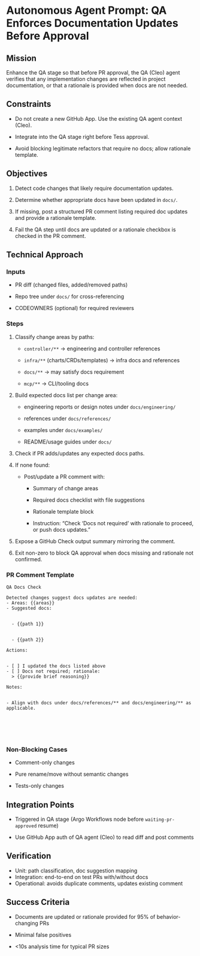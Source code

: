 # Autonomous Agent Prompt: QA Enforces Documentation Updates Before Approval

## Mission
Enhance the QA stage so that before PR approval, the QA (Cleo) agent verifies that any implementation changes are reflected in project documentation, or that a rationale is provided when docs are not needed.

## Constraints


- Do not create a new GitHub App. Use the existing QA agent context (Cleo).


- Integrate into the QA stage right before Tess approval.


- Avoid blocking legitimate refactors that require no docs; allow rationale template.



## Objectives


1. Detect code changes that likely require documentation updates.


2. Determine whether appropriate docs have been updated in `docs/`.


3. If missing, post a structured PR comment listing required doc updates and provide a rationale template.


4. Fail the QA step until docs are updated or a rationale checkbox is checked in the PR comment.

## Technical Approach

### Inputs


- PR diff (changed files, added/removed paths)


- Repo tree under `docs/` for cross-referencing


- CODEOWNERS (optional) for required reviewers



### Steps
1. Classify change areas by paths:


   - `controller/**` → engineering and controller references


   - `infra/**` (charts/CRDs/templates) → infra docs and references


   - `docs/**` → may satisfy docs requirement


   - `mcp/**` → CLI/tooling docs
2. Build expected docs list per change area:


   - engineering reports or design notes under `docs/engineering/`


   - references under `docs/references/`


   - examples under `docs/examples/`


   - README/usage guides under `docs/`


3. Check if PR adds/updates any expected docs paths.
4. If none found:
   - Post/update a PR comment with:


     - Summary of change areas


     - Required docs checklist with file suggestions


     - Rationale template block
     - Instruction: “Check ‘Docs not required’ with rationale to proceed, or push docs updates.”


5. Expose a GitHub Check output summary mirroring the comment.


6. Exit non-zero to block QA approval when docs missing and rationale not confirmed.

### PR Comment Template






```
QA Docs Check

Detected changes suggest docs updates are needed:
- Areas: {{areas}}
- Suggested docs:


  - {{path 1}}


  - {{path 2}}

Actions:


- [ ] I updated the docs listed above
- [ ] Docs not required; rationale:
  > {{provide brief reasoning}}

Notes:


- Align with docs under docs/references/** and docs/engineering/** as applicable.






```

### Non-Blocking Cases


- Comment-only changes


- Pure rename/move without semantic changes


- Tests-only changes

## Integration Points


- Triggered in QA stage (Argo Workflows node before `waiting-pr-approved` resume)


- Use GitHub App auth of QA agent (Cleo) to read diff and post comments

## Verification
- Unit: path classification, doc suggestion mapping
- Integration: end-to-end on test PRs with/without docs
- Operational: avoids duplicate comments, updates existing comment



## Success Criteria


- Documents are updated or rationale provided for 95% of behavior-changing PRs


- Minimal false positives


- <10s analysis time for typical PR sizes